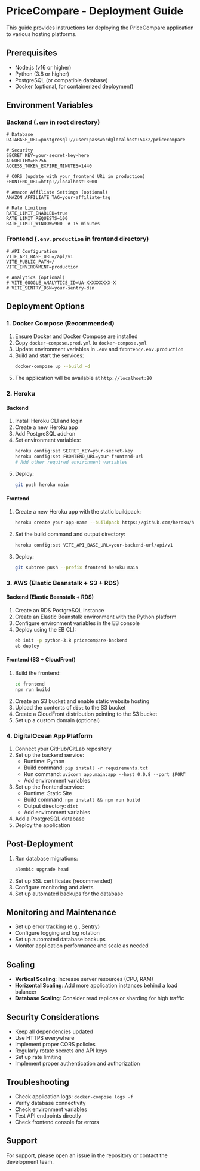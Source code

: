 # PriceCompare - Deployment Guide

This guide provides instructions for deploying the PriceCompare application to various hosting platforms.

## Prerequisites

- Node.js (v16 or higher)
- Python (3.8 or higher)
- PostgreSQL (or compatible database)
- Docker (optional, for containerized deployment)

## Environment Variables

### Backend (`.env` in root directory)

```env
# Database
DATABASE_URL=postgresql://user:password@localhost:5432/pricecompare

# Security
SECRET_KEY=your-secret-key-here
ALGORITHM=HS256
ACCESS_TOKEN_EXPIRE_MINUTES=1440

# CORS (update with your frontend URL in production)
FRONTEND_URL=http://localhost:3000

# Amazon Affiliate Settings (optional)
AMAZON_AFFILIATE_TAG=your-affiliate-tag

# Rate Limiting
RATE_LIMIT_ENABLED=true
RATE_LIMIT_REQUESTS=100
RATE_LIMIT_WINDOW=900  # 15 minutes
```

### Frontend (`.env.production` in frontend directory)

```env
# API Configuration
VITE_API_BASE_URL=/api/v1
VITE_PUBLIC_PATH=/
VITE_ENVIRONMENT=production

# Analytics (optional)
# VITE_GOOGLE_ANALYTICS_ID=UA-XXXXXXXXX-X
# VITE_SENTRY_DSN=your-sentry-dsn
```

## Deployment Options

### 1. Docker Compose (Recommended)

1. Ensure Docker and Docker Compose are installed
2. Copy `docker-compose.prod.yml` to `docker-compose.yml`
3. Update environment variables in `.env` and `frontend/.env.production`
4. Build and start the services:
   ```bash
   docker-compose up --build -d
   ```
5. The application will be available at `http://localhost:80`

### 2. Heroku

#### Backend

1. Install Heroku CLI and login
2. Create a new Heroku app
3. Add PostgreSQL add-on
4. Set environment variables:
   ```bash
   heroku config:set SECRET_KEY=your-secret-key
   heroku config:set FRONTEND_URL=your-frontend-url
   # Add other required environment variables
   ```
5. Deploy:
   ```bash
   git push heroku main
   ```

#### Frontend

1. Create a new Heroku app with the static buildpack:
   ```bash
   heroku create your-app-name --buildpack https://github.com/heroku/heroku-buildpack-static.git
   ```
2. Set the build command and output directory:
   ```bash
   heroku config:set VITE_API_BASE_URL=your-backend-url/api/v1
   ```
3. Deploy:
   ```bash
   git subtree push --prefix frontend heroku main
   ```

### 3. AWS (Elastic Beanstalk + S3 + RDS)

#### Backend (Elastic Beanstalk + RDS)

1. Create an RDS PostgreSQL instance
2. Create an Elastic Beanstalk environment with the Python platform
3. Configure environment variables in the EB console
4. Deploy using the EB CLI:
   ```bash
   eb init -p python-3.8 pricecompare-backend
   eb deploy
   ```

#### Frontend (S3 + CloudFront)

1. Build the frontend:
   ```bash
   cd frontend
   npm run build
   ```
2. Create an S3 bucket and enable static website hosting
3. Upload the contents of `dist` to the S3 bucket
4. Create a CloudFront distribution pointing to the S3 bucket
5. Set up a custom domain (optional)

### 4. DigitalOcean App Platform

1. Connect your GitHub/GitLab repository
2. Set up the backend service:
   - Runtime: Python
   - Build command: `pip install -r requirements.txt`
   - Run command: `uvicorn app.main:app --host 0.0.8 --port $PORT`
   - Add environment variables
3. Set up the frontend service:
   - Runtime: Static Site
   - Build command: `npm install && npm run build`
   - Output directory: `dist`
   - Add environment variables
4. Add a PostgreSQL database
5. Deploy the application

## Post-Deployment

1. Run database migrations:
   ```bash
   alembic upgrade head
   ```
2. Set up SSL certificates (recommended)
3. Configure monitoring and alerts
4. Set up automated backups for the database

## Monitoring and Maintenance

- Set up error tracking (e.g., Sentry)
- Configure logging and log rotation
- Set up automated database backups
- Monitor application performance and scale as needed

## Scaling

- **Vertical Scaling**: Increase server resources (CPU, RAM)
- **Horizontal Scaling**: Add more application instances behind a load balancer
- **Database Scaling**: Consider read replicas or sharding for high traffic

## Security Considerations

- Keep all dependencies updated
- Use HTTPS everywhere
- Implement proper CORS policies
- Regularly rotate secrets and API keys
- Set up rate limiting
- Implement proper authentication and authorization

## Troubleshooting

- Check application logs: `docker-compose logs -f`
- Verify database connectivity
- Check environment variables
- Test API endpoints directly
- Check frontend console for errors

## Support

For support, please open an issue in the repository or contact the development team.

